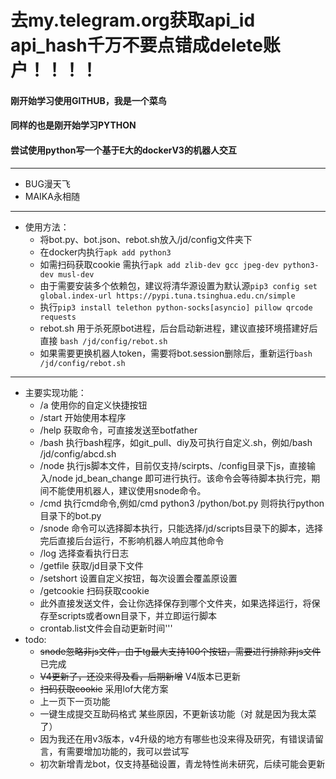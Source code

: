 # 去my.telegram.org获取api_id api_hash千万不要点错成delete账户！！！！
#### 刚开始学习使用GITHUB，我是一个菜鸟
#### 同样的也是刚开始学习PYTHON
#### 尝试使用python写一个基于E大的dockerV3的机器人交互
***
- BUG漫天飞
- MAIKA永相随
***
- 使用方法：
    - 将bot.py、bot.json、rebot.sh放入/jd/config文件夹下
    - 在docker内执行`apk add python3`
    - 如需扫码获取cookie 需执行`apk add zlib-dev gcc jpeg-dev python3-dev musl-dev`
    - 由于需要安装多个依赖包，建议将清华源设置为默认源`pip3 config set global.index-url https://pypi.tuna.tsinghua.edu.cn/simple`
    - 执行`pip3 install telethon python-socks[asyncio] pillow qrcode requests`
    - rebot.sh 用于杀死原bot进程，后台启动新进程，建议直接环境搭建好后直接 `bash /jd/config/rebot.sh`
    - 如果需要更换机器人token，需要将bot.session删除后，重新运行`bash /jd/config/rebot.sh`
***
- 主要实现功能：
    - /a 使用你的自定义快捷按钮
    - /start 开始使用本程序
    - /help 获取命令，可直接发送至botfather
    - /bash 执行bash程序，如git_pull、diy及可执行自定义.sh，例如/bash /jd/config/abcd.sh
    - /node 执行js脚本文件，目前仅支持/scirpts、/config目录下js，直接输入/node jd_bean_change 即可进行执行。该命令会等待脚本执行完，期间不能使用机器人，建议使用snode命令。
    - /cmd 执行cmd命令,例如/cmd python3 /python/bot.py 则将执行python目录下的bot.py
    - /snode 命令可以选择脚本执行，只能选择/jd/scripts目录下的脚本，选择完后直接后台运行，不影响机器人响应其他命令
    - /log 选择查看执行日志
    - /getfile 获取/jd目录下文件
    - /setshort 设置自定义按钮，每次设置会覆盖原设置
    - /getcookie 扫码获取cookie
    - 此外直接发送文件，会让你选择保存到哪个文件夹，如果选择运行，将保存至scripts或者own目录下，并立即运行脚本
    - crontab.list文件会自动更新时间'''
- todo:
    - ~~snode忽略非js文件，由于tg最大支持100个按钮，需要进行排除非js文件~~ 已完成
    - ~~V4更新了，还没来得及看，后期新增~~ V4版本已更新
    - ~~扫码获取cookie~~ 采用lof大佬方案
    - 上一页下一页功能
    - 一键生成提交互助码格式 某些原因，不更新该功能（对 就是因为我太菜了）
    - 因为我还在用v3版本，v4升级的地方有哪些也没来得及研究，有错误请留言，有需要增加功能的，我可以尝试写
    - 初次新增青龙bot，仅支持基础设置，青龙特性尚未研究，后续可能会更新
